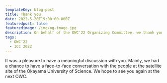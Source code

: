 ```yaml
---
templateKey: blog-post
title: Thank you
date: 2022-5-20T19:00:00.000Z
featuredpost: false
featuredimage: /img/og-image.jpg
description: On behalf of the OWC'22 Organizing Committee, we thank you for participating in this year's workshop.
tags:
  - OWC’22
  - ICC 2022
---
```


It was a pleasure to have a meaningful discussion with you. Mainly, we had a chance to have a face-to-face conversation with the people at the satellite site of the Okayama University of Science. We hope to see you again at the next OWC.

